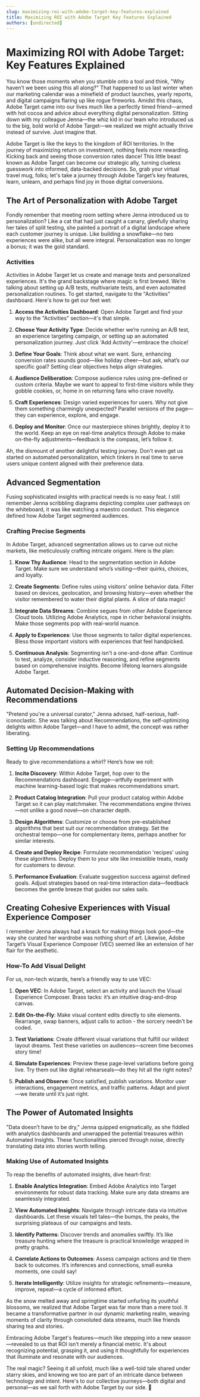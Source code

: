 ```yaml
---
slug: maximizing-roi-with-adobe-target-key-features-explained
title: Maximizing ROI with Adobe Target Key Features Explained
authors: [undirected]
---
```



# Maximizing ROI with Adobe Target: Key Features Explained

You know those moments when you stumble onto a tool and think, "Why haven’t we been using this all along?" That happened to us last winter when our marketing calendar was a minefield of product launches, yearly reports, and digital campaigns flaring up like rogue fireworks. Amidst this chaos, Adobe Target came into our lives much like a perfectly timed friend—armed with hot cocoa and advice about everything digital personalization. Sitting down with my colleague Jenna—the whiz kid in our team who introduced us to the big, bold world of Adobe Target—we realized we might actually thrive instead of survive. Just imagine that.

Adobe Target is like the keys to the kingdom of ROI territories. In the journey of maximizing return on investment, nothing feels more rewarding. Kicking back and seeing those conversion rates dance! This little beast known as Adobe Target can become our strategic ally, turning clueless guesswork into informed, data-backed decisions. So, grab your virtual travel mug, folks; let's take a journey through Adobe Target’s key features, learn, unlearn, and perhaps find joy in those digital conversions.

## The Art of Personalization with Adobe Target

Fondly remember that meeting room setting where Jenna introduced us to personalization? Like a cat that had just caught a canary, gleefully sharing her tales of split testing, she painted a portrait of a digital landscape where each customer journey is unique. Like building a snowflake—no two experiences were alike, but all were integral. Personalization was no longer a bonus; it was the gold standard.

### Activities

Activities in Adobe Target let us create and manage tests and personalized experiences. It's the grand backstage where magic is first brewed. We’re talking about setting up A/B tests, multivariate tests, and even automated personalization routines. To get started, navigate to the "Activities" dashboard. Here's how to get our feet wet:

1. **Access the Activities Dashboard**: 
   Open Adobe Target and find your way to the "Activities" section—it's that simple.

2. **Choose Your Activity Type**: 
   Decide whether we’re running an A/B test, an experience targeting campaign, or setting up an automated personalization journey. Just click 'Add Activity'—embrace the choice!

3. **Define Your Goals**: 
   Think about what we want. Sure, enhancing conversion rates sounds good—like holiday cheer—but ask, what’s our specific goal? Setting clear objectives helps align strategies.

4. **Audience Deliberation**: 
   Compose audience rules using pre-defined or custom criteria. Maybe we want to appeal to first-time visitors while they gobble cookies, or, home in on returning fans who crave novelty.

5. **Craft Experiences**:
   Design varied experiences for users. Why not give them something charmingly unexpected? Parallel versions of the page—they can experience, explore, and engage.

6. **Deploy and Monitor**: 
   Once our masterpiece shines brightly, deploy it to the world. Keep an eye on real-time analytics through Adobe to make on-the-fly adjustments—feedback is the compass, let’s follow it.

Ah, the dismount of another delightful testing journey. Don’t even get us started on automated personalization, which tinkers in real time to serve users unique content aligned with their preference data.

## Advanced Segmentation

Fusing sophisticated insights with practical needs is no easy feat. I still remember Jenna scribbling diagrams depicting complex user pathways on the whiteboard, it was like watching a maestro conduct. This elegance defined how Adobe Target segmented audiences.

### Crafting Precise Segments

In Adobe Target, advanced segmentation allows us to carve out niche markets, like meticulously crafting intricate origami. Here is the plan:

1. **Know Thy Audience**: 
   Head to the segmentation section in Adobe Target. Make sure we understand who’s visiting—their quirks, choices, and loyalty.

2. **Create Segments**: 
   Define rules using visitors’ online behavior data. Filter based on devices, geolocation, and browsing history—even whether the visitor remembered to water their digital plants. A slice of data magic!

3. **Integrate Data Streams**: 
   Combine segues from other Adobe Experience Cloud tools. Utilizing Adobe Analytics, rope in richer behavioral insights. Make those segments pop with real-world nuance.

4. **Apply to Experiences**: 
   Use those segments to tailor digital experiences. Bless those important visitors with experiences that feel handpicked.

5. **Continuous Analysis**: 
   Segmenting isn't a one-and-done affair. Continue to test, analyze, consider inductive reasoning, and refine segments based on comprehensive insights. Become lifelong learners alongside Adobe Target.

## Automated Decision-Making with Recommendations

"Pretend you're a universal curator," Jenna advised, half-serious, half-iconoclastic. She was talking about Recommendations, the self-optimizing delights within Adobe Target—and I have to admit, the concept was rather liberating.

### Setting Up Recommendations

Ready to give recommendations a whirl? Here’s how we roll:

1. **Incite Discovery**: 
   Within Adobe Target, hop over to the Recommendations dashboard. Engage—artfully experiment with machine learning-based logic that makes recommendations smart.

2. **Product Catalog Integration**: 
   Pull your product catalog within Adobe Target so it can play matchmaker. The recommendations engine thrives—not unlike a good novel—on character depth.

3. **Design Algorithms**: 
   Customize or choose from pre-established algorithms that best suit our recommendation strategy. Set the orchestral tempo—one for complementary items, perhaps another for similar interests.

4. **Create and Deploy Recipe**: 
   Formulate recommendation 'recipes' using these algorithms. Deploy them to your site like irresistible treats, ready for customers to devour.

5. **Performance Evaluation**: 
   Evaluate suggestion success against defined goals. Adjust strategies based on real-time interaction data—feedback becomes the gentle breeze that guides our sales sails.

## Creating Cohesive Experiences with Visual Experience Composer

I remember Jenna always had a knack for making things look good—the way she curated her wardrobe was nothing short of art. Likewise, Adobe Target’s Visual Experience Composer (VEC) seemed like an extension of her flair for the aesthetic.

### How-To Add Visual Delight

For us, non-tech wizards, here’s a friendly way to use VEC:

1. **Open VEC**: 
   In Adobe Target, select an activity and launch the Visual Experience Composer. Brass tacks: it’s an intuitive drag-and-drop canvas.

2. **Edit On-the-Fly**: 
   Make visual content edits directly to site elements. Rearrange, swap banners, adjust calls to action - the sorcery needn’t be coded.

3. **Test Variations**: 
   Create different visual variations that fulfill our wildest layout dreams. Test these varieties on audiences—screen time becomes story time!

4. **Simulate Experiences**: 
   Preview these page-level variations before going live. Try them out like digital rehearseals—do they hit all the right notes?

5. **Publish and Observe**: 
   Once satisfied, publish variations. Monitor user interactions, engagement metrics, and traffic patterns. Adapt and pivot—we iterate until it’s just right.

## The Power of Automated Insights

"Data doesn’t have to be dry," Jenna quipped enigmatically, as she fiddled with analytics dashboards and unwrapped the potential treasures within Automated Insights. These functionalities pierced through noise, directly translating data into stories worth telling.

### Making Use of Automated Insights

To reap the benefits of automated insights, dive heart-first:

1. **Enable Analytics Integration**: 
   Embed Adobe Analytics into Target environments for robust data tracking. Make sure any data streams are seamlessly integrated.

2. **View Automated Insights**: 
   Navigate through intricate data via intuitive dashboards. Let these visuals tell tales—the bumps, the peaks, the surprising plateaus of our campaigns and tests.

3. **Identify Patterns**: 
   Discover trends and anomalies swiftly. It’s like treasure hunting where the treasure is practical knowledge wrapped in pretty graphs.

4. **Correlate Actions to Outcomes**: 
   Assess campaign actions and tie them back to outcomes. It’s inferences and connections, small eureka moments, one could say!

5. **Iterate Intelligently**: 
   Utilize insights for strategic refinements—measure, improve, repeat—a cycle of informed effort.

As the snow melted away and springtime started unfurling its youthful blossoms, we realized that Adobe Target was far more than a mere tool. It became a transformative partner in our dynamic marketing realm, weaving moments of clarity through convoluted data streams, much like friends sharing tea and stories.

Embracing Adobe Target's features—much like stepping into a new season—revealed to us that ROI isn’t merely a financial metric. It's about recognizing potential, grasping it, and using it thoughtfully for experiences that illuminate and resonate with our audiences.

The real magic? Seeing it all unfold, much like a well-told tale shared under starry skies, and knowing we too are part of an intricate dance between technology and intent. Here's to our collective journeys—both digital and personal—as we sail forth with Adobe Target by our side. 🌟